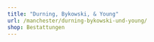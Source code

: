 ```yaml
---
title: "Durning, Bykowski, & Young"
url: /manchester/durning-bykowski-und-young/
shop: Bestattungen
---
```

